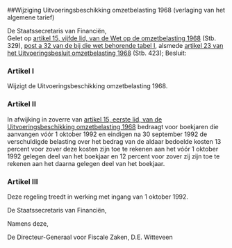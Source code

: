 <meta http-equiv='Content-Type' content='text/html; charset=utf-8' />

##Wijziging Uitvoeringsbeschikking omzetbelasting 1968 (verlaging van het algemene tarief)

De Staatssecretaris van Financiën,  
Gelet op [artikel 15, vijfde lid, van de Wet op de omzetbelasting 1968](../../../../../../../../../../wet/wet/op/de/omzetbelasting/1968/BWBR0002629/README.md) (Stb. 329), [post a 32 van de bij die wet behorende tabel I](../../../../../../../../../../wet/wet/op/de/omzetbelasting/1968/BWBR0002629/README.md), alsmede [artikel 23 van het Uitvoeringsbesluit omzetbelasting 1968](../../../../../../../../../../AMvB/uitvoeringsbesluit/omzetbelasting/1968/BWBR0002633/README.md) (Stb. 423);
Besluit:    

### Artikel  I  

Wijzigt de Uitvoeringsbeschikking omzetbelasting 1968. 

### Artikel  II  

In afwijking in zoverre van [artikel 15, eerste lid, van de Uitvoeringsbeschikking omzetbelasting 1968](../../../../../../../../../../ministeriele-regeling/uitvoeringsbeschikking/omzetbelasting/1968/BWBR0002634/README.md) bedraagt voor boekjaren die aanvangen vóór 1 oktober 1992 en eindigen na 30 september 1992 de verschuldigde belasting over het bedrag van de aldaar bedoelde kosten 13 percent voor zover deze kosten zijn toe te rekenen aan het vóór 1 oktober 1992 gelegen deel van het boekjaar en 12 percent voor zover zij zijn toe te rekenen aan het daarna gelegen deel van het boekjaar. 

### Artikel  III  

Deze regeling treedt in werking met ingang van 1 oktober 1992. 

De 
Staatssecretaris van Financiën, 

Namens deze, 

De Directeur-Generaal voor Fiscale Zaken, 
D.E. Witteveen      
